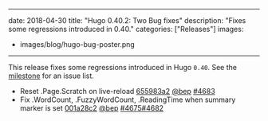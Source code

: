 
---
date: 2018-04-30
title: "Hugo 0.40.2: Two Bug fixes"
description: "Fixes some regressions introduced in 0.40."
categories: ["Releases"]
images:
- images/blog/hugo-bug-poster.png

---

This release fixes some regressions introduced in Hugo `0.40`. See the [milestone](https://github.com/gohugoio/hugo/milestone/62?closed=1) for an issue list.

* Reset .Page.Scratch on live-reload [655983a2](https://github.com/gohugoio/hugo/commit/655983a22dc35b2ee5119dcc4acb9918498d2d68) [@bep](https://github.com/bep) [#4683](https://github.com/gohugoio/hugo/issues/4683)
* Fix .WordCount, .FuzzyWordCount, .ReadingTime when summary marker is set [001a28c2](https://github.com/gohugoio/hugo/commit/001a28c2f9ed121b33df18fe792859ab378784c6) [@bep](https://github.com/bep) [#4675](https://github.com/gohugoio/hugo/issues/4675)[#4682](https://github.com/gohugoio/hugo/issues/4682)





